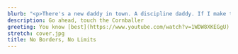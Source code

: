 ```yaml
---
blurb: "<p>There's a new daddy in town. A discipline daddy. If I make this comeback, I'll buy you a hundred George Michaels that you can teach to drive! These are my awards, Mother. From Army. The seal is for marksmanship, and the gorilla is for sand racing. We'll have to find something to do so that people can look at you without wanting to kill <a href=\"https://bluthipsum.com\">themselves</a>.</p><p><a href=\"https://github.com/willfaught/paige\">Paige: A simple Hugo theme</a></p>"
description: Go ahead, touch the Cornballer
greeting: You know [best](https://www.youtube.com/watch?v=1WDW8XKEGgU)
stretch: cover.jpg
title: No Borders, No Limits
---
```


